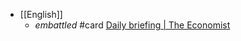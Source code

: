 - [[English]]
	- _embattled_ #card  [Daily briefing | The Economist](https://www.economist.com/espresso?itm\_source=parsely-api)
